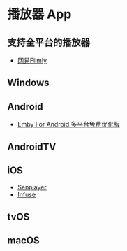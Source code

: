 # 播放器 App

## 支持全平台的播放器

- [网易Filmly](https://filmly.163.com/)

## Windows

## Android

- [Emby For Android 多平台免费优化版](https://www.lckp.top/thing/emby-client/) <Badge type="tip" text="Android" />

## AndroidTV

## iOS

- [Senplayer](https://apps.apple.com/us/app/senplayer-hdr-media-player/id6443975850)
- [Infuse](https://apps.apple.com/us/app/infuse-video-player/id1136220934?mt=8)

## tvOS

## macOS